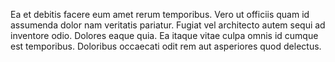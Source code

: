 Ea et debitis facere eum amet rerum temporibus. Vero ut officiis quam id assumenda dolor nam veritatis pariatur. Fugiat vel architecto autem sequi ad inventore odio. Dolores eaque quia. Ea itaque vitae culpa omnis id cumque est temporibus. Doloribus occaecati odit rem aut asperiores quod delectus.